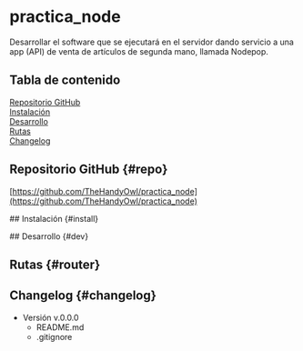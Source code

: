 # practica_node  

Desarrollar el software que se ejecutará en el servidor dando servicio a una app (API) de venta de artículos de segunda mano, llamada Nodepop.  


## Tabla de contenido  

[Repositorio GitHub](#repo)  
[Instalación](#install)  
[Desarrollo](#dev)  
[Rutas](#router)  
[Changelog](#changelog)  


## Repositorio GitHub {#repo}  

[https://github.com/TheHandyOwl/practica_node](https://github.com/TheHandyOwl/practica_node)  


## Instalación {#install}  


## Desarrollo {#dev}  


## Rutas {#router}  


## Changelog {#changelog}  
- Versión v.0.0.0  
    - README.md  
    - .gitignore

